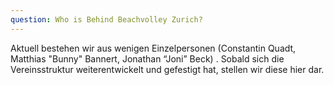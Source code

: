 ```yaml
---
question: Who is Behind Beachvolley Zurich?
---
```


Aktuell bestehen wir aus wenigen Einzelpersonen (Constantin Quadt, Matthias "Bunny" Bannert, Jonathan “Joni” Beck) . Sobald sich die Vereinsstruktur weiterentwickelt und gefestigt hat, stellen wir diese hier dar.